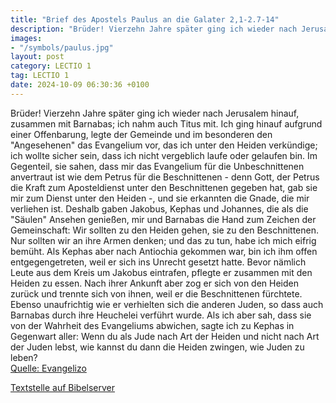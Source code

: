 ```yaml
---
title: "Brief des Apostels Paulus an die Galater 2,1-2.7-14"
description: "Brüder! Vierzehn Jahre später ging ich wieder nach Jerusalem hinauf, zusammen mit Barnabas; ich nahm auch Titus mit. Ich ging hinauf aufgrund einer Offenbarung, legte der Gemeinde und im besonderen den "Angesehenen" das Evangelium vor, das ich unter den Heiden verkündige; ich wol...."
images:
- "/symbols/paulus.jpg"
layout: post
category: LECTIO 1
tag: LECTIO 1
date: 2024-10-09 06:30:36 +0100
---
```

Brüder! Vierzehn Jahre später ging ich wieder nach Jerusalem hinauf, zusammen mit Barnabas; ich nahm auch Titus mit.
Ich ging hinauf aufgrund einer Offenbarung, legte der Gemeinde und im besonderen den "Angesehenen" das Evangelium vor, das ich unter den Heiden verkündige; ich wollte sicher sein, dass ich nicht vergeblich laufe oder gelaufen bin.<!--more-->
Im Gegenteil, sie sahen, dass mir das Evangelium für die Unbeschnittenen anvertraut ist wie dem Petrus für die Beschnittenen -
denn Gott, der Petrus die Kraft zum Aposteldienst unter den Beschnittenen gegeben hat, gab sie mir zum Dienst unter den Heiden -,
und sie erkannten die Gnade, die mir verliehen ist. Deshalb gaben Jakobus, Kephas und Johannes, die als die "Säulen" Ansehen genießen, mir und Barnabas die Hand zum Zeichen der Gemeinschaft: Wir sollten zu den Heiden gehen, sie zu den Beschnittenen.
Nur sollten wir an ihre Armen denken; und das zu tun, habe ich mich eifrig bemüht.
Als Kephas aber nach Antiochia gekommen war, bin ich ihm offen entgegengetreten, weil er sich ins Unrecht gesetzt hatte.
Bevor nämlich Leute aus dem Kreis um Jakobus eintrafen, pflegte er zusammen mit den Heiden zu essen. Nach ihrer Ankunft aber zog er sich von den Heiden zurück und trennte sich von ihnen, weil er die Beschnittenen fürchtete.
Ebenso unaufrichtig wie er verhielten sich die anderen Juden, so dass auch Barnabas durch ihre Heuchelei verführt wurde.
Als ich aber sah, dass sie von der Wahrheit des Evangeliums abwichen, sagte ich zu Kephas in Gegenwart aller: Wenn du als Jude nach Art der Heiden und nicht nach Art der Juden lebst, wie kannst du dann die Heiden zwingen, wie Juden zu leben?<br>
[Quelle: Evangelizo](https://evangeliumtagfuertag.org/DE/gospel)

[Textstelle auf Bibelserver](https://www.bibleserver.com/EU/Galater2,1-2.7-14)
